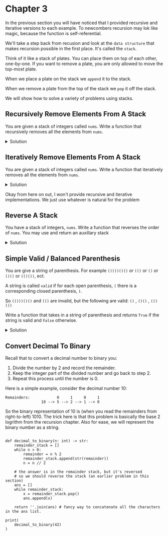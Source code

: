 # Chapter 3

In the previous section you will have noticed that I provided
recursive and iterative versions to each example. To newcombers 
recursion may lok like magic, because the function is self-referential. 

We'll take a step back from recusion and look at the `data structure` that makes recursion possible in the first place. 
It's called the `stack`.

Think of it like a stack of plates. You can place them on top 
of each other, one-by-one. If you want to remove a plate, you 
are only allowed to move the top-most plate. 

When we place a plate on the stack we `append` it to the stack. 

When we remove a plate from the top of the stack we `pop` it off the stack.

We will show how to solve a variety of problems using stacks.

## Recursively Remove Elements From A Stack

You are given a stack of integers called `nums`. Write a function 
that recursively removes all the elements from `nums`.

<details>
<summary>Solution</summary>

<pre><code class="language-python">
def rec_remove_from_stack(nums: List[int]) -> None:
    if nums: # returns True if nums is not empty
        nums.pop() # remove plate from top of stack
        return rec_remove_from_stack(nums)

nums = [3,4,5,1]
print(nums)

rec_remove_from_stack(nums)
print(
    nums
)
</code></pre>
</details>

## Iteratively Remove Elements From A Stack

You are given a stack of integers called `nums`. Write a function 
that iteratively removes all the elements from `nums`.

<details>
<summary>Solution</summary>

<pre><code class="language-python">
def iter_remove_from_stack(nums: List[int]) -> None:
    while nums:
        nums.pop()

nums = [3,4,5,1]
print(nums)

iter_remove_from_stack(nums)
print(
    nums
)
</code></pre>
</details>

Okay from here on out, I won't provide recursive and iterative implementations. We just use whatever is natural for the problem

## Reverse A Stack

You have a stack of integers, `nums`. Write a function that 
reverses the order of `nums`. You may use and return an auxillary stack

<details>
<summary>Solution</summary>

<pre><code class="language-python">
def reverse_stack(nums: List[int]) -> List[int]:
    tmp_stack = []
    while nums:
        x = nums.pop()
        tmp_stack.append(x)
    return tmp_stack

nums = [1,2,3,4]
print(nums)
print(reverse_stack(nums))
print(nums)
</code></pre>
</details>

## Simple Valid / Balanced Parenthesis

You are give a string of parenthesis. For example `())))()()` or `(()` or `()` or `()()` or `(()())`, ect.

A string is called `valid` if for each open parenthesis, `(` there is a corresponding closed parenthesis, `)`.

So `())))()()` and `(()` are invalid, but the following are valid: `()` , `()()` , `(()())`

Write a function that takes in a string of parenthesis and returns `True` if the string is valid and `False` otherwise.

<details>
<summary>Solution</summary>

The idea is that we read a string from left-to-right. If we see a `(`, we append this to a stack.
If we encounter a `)` then we need to check if there is a corresponding left parenthesis in the stack. If there isn't or if the stack is empty, we can return False because it's impossible to
match the right parenthesis with a corresponding left one. Othewise, the pair is matched, we pop
what we had in the stack and continue scanning the string. 

If we made it to the very end and the stack is empty, this must mean every left parenthesis had 
a vlide corresponding right parenthesis and we can return True. Otherwis we return False.

<pre><code class="language-python">
def is_valid(s: str) -> bool:
    stack = []
    for tok in s:
        if tok == '(':
            stack.append(tok)
        if tok == ')':
            if not stack: # if the stack is empty
                return False
            elif stack[-1] != '(': # check if the corresponding left parenthesis exists.
                return False
            else:
                stack.pop()
    return not stack # if the stack is empty, then the string was balanced.

print(
    is_valid('()'), '\n',
    is_valid('())'), '\n',
    )
</code></pre>
</details>


## Convert Decimal To Binary

Recall that to convert a decimal number to binary you:

1. Divide the number by 2 and record the remainder.
2. Keep the integer part of the divided number and go back to step 2.
3. Repeat this process until the number is 0.

Here is a simple example, consider the decimal number 10:

```
Remainders:            0     1     0     1
                10 --> 5 --> 2 --> 1 --> 0
```

So the binary representation of 10 is (when you read the remainders from right-to-left) 1010.
The trick here is that this problem is basically the base 2 logrithm from the recursion 
chapter. Also for ease, we will represent the binary number as a string.

<pre><code class="language-python">
def decimal_to_binary(n: int) -> str:
    remainder_stack = []
    while n > 0:
        remainder = n % 2
        remainder_stack.append(str(remainder))
        n = n // 2

    # the answer is in the remainder stack, but it's reversed
    # so we should reverse the stack (an earlier problem in this section)
    ans = []
    while remainder_stack:
        x = remainder_stack.pop()
        ans.append(x)
    
    return ''.join(ans) # fancy way to concatenate all the characters in the ans list.

print(
    decimal_to_binary(42)
)
</code></pre>
</details>



